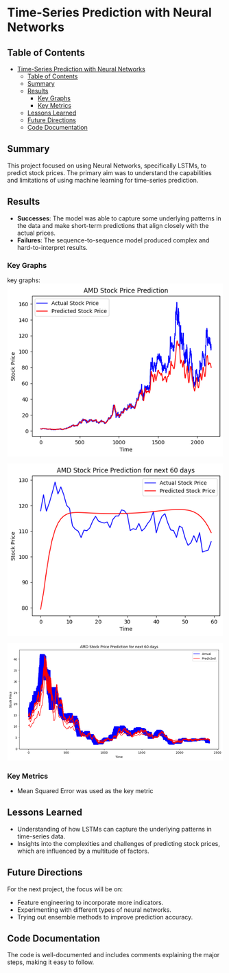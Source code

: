 # Time-Series Prediction with Neural Networks

## Table of Contents
- [Time-Series Prediction with Neural Networks](#time-series-prediction-with-neural-networks)
  - [Table of Contents](#table-of-contents)
  - [Summary](#summary)
  - [Results](#results)
    - [Key Graphs](#key-graphs)
    - [Key Metrics](#key-metrics)
  - [Lessons Learned](#lessons-learned)
  - [Future Directions](#future-directions)
  - [Code Documentation](#code-documentation)

## Summary
This project focused on using Neural Networks, specifically LSTMs, to predict stock prices. The primary aim was to understand the capabilities and limitations of using machine learning for time-series prediction.

## Results
- **Successes**: The model was able to capture some underlying patterns in the data and make short-term predictions that align closely with the actual prices.
- **Failures**: The sequence-to-sequence model produced complex and hard-to-interpret results.
  
### Key Graphs
key graphs:
![Single-step forecast](image.png)

![Multi-step forecast](image-1.png)


![Sequence-to-Sequence forecast](image-2.png)

### Key Metrics
- Mean Squared Error was used as the key metric


## Lessons Learned
- Understanding of how LSTMs can capture the underlying patterns in time-series data.
- Insights into the complexities and challenges of predicting stock prices, which are influenced by a multitude of factors.
  
## Future Directions
For the next project, the focus will be on:
- Feature engineering to incorporate more indicators.
- Experimenting with different types of neural networks.
- Trying out ensemble methods to improve prediction accuracy.

## Code Documentation
The code is well-documented and includes comments explaining the major steps, making it easy to follow.


